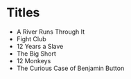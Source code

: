 # Titles

- A River Runs Through It
- Fight Club
- 12 Years a Slave
- The Big Short
- 12 Monkeys
- The Curious Case of Benjamin Button	
